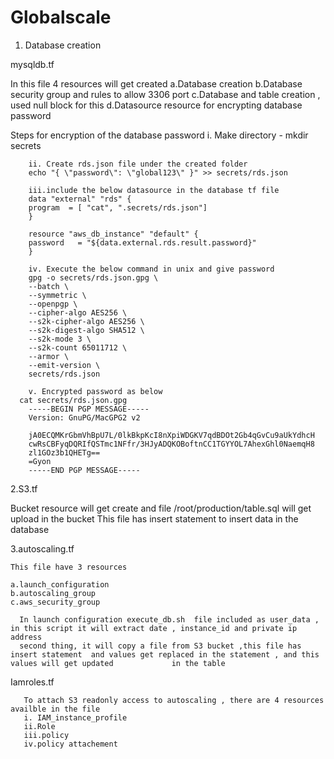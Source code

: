 # Globalscale

1. Database creation 

mysqldb.tf

In this file 4 resources will get created
  a.Database creation
  b.Database security group and rules to allow 3306 port 
  c.Database and table creation , used null block for this
  d.Datasource resource for encrypting database password 

Steps for encryption of the database password 
        i. Make directory -  mkdir secrets

        ii. Create rds.json file under the created folder
        echo "{ \"password\": \"global123\" }" >> secrets/rds.json

        iii.include the below datasource in the database tf file 
        data "external" "rds" {
        program  = [ "cat", ".secrets/rds.json"]
        }

        resource "aws_db_instance" "default" {
        password   = "${data.external.rds.result.password}"
        }

        iv. Execute the below command in unix and give password 
        gpg -o secrets/rds.json.gpg \
        --batch \
        --symmetric \
        --openpgp \
        --cipher-algo AES256 \
        --s2k-cipher-algo AES256 \
        --s2k-digest-algo SHA512 \
        --s2k-mode 3 \
        --s2k-count 65011712 \
        --armor \
        --emit-version \
        secrets/rds.json
	  
        v. Encrypted password as below
	  cat secrets/rds.json.gpg
        -----BEGIN PGP MESSAGE-----
        Version: GnuPG/MacGPG2 v2

        jA0ECQMKrGbmVhBpU7L/0lkBkpKcI8nXpiWDGKV7qdBDOt2Gb4qGvCu9aUkYdhcH
        cwRsCBFyqDQRIfQSTmc1NFfr/3HJyADQKOBoftnCC1TGYYOL7AhexGhl0NaemqH8
        zl1GOz3b1QHETg==
        =Gyon
        -----END PGP MESSAGE-----
	
2.S3.tf

   Bucket resource will get create and file  /root/production/table.sql  will get upload in the bucket
   This file has insert statement to insert data in the database

3.autoscaling.tf

    This file have 3 resources
    
    a.launch_configuration
    b.autoscaling_group
    c.aws_security_group 
    
      In launch configuration execute_db.sh  file included as user_data , in this script it will extract date , instance_id and private ip address
      second thing, it will copy a file from S3 bucket ,this file has insert statement  and values get replaced in the statement , and this values will get updated             in the table
      
 Iamroles.tf
 
       To attach S3 readonly access to autoscaling , there are 4 resources availble in the file
       i. IAM_instance_profile
       ii.Role
       iii.policy
       iv.policy attachement
